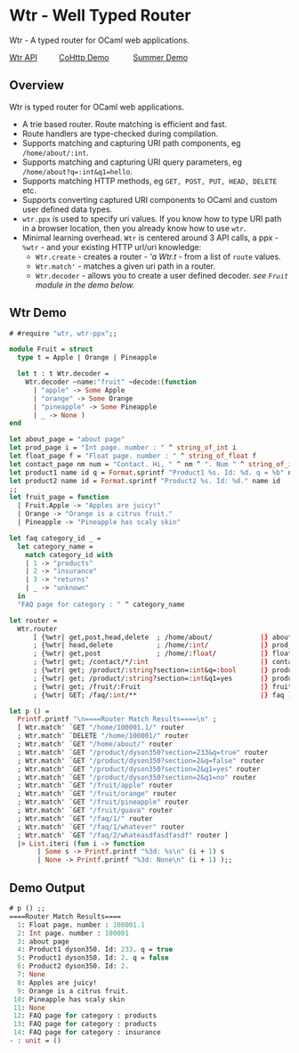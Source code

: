 # Wtr - Well Typed Router 

Wtr - A typed router for OCaml web applications.

[Wtr API](https://lemaetech.co.uk/wtr/wtr/Wtr/index.html)&nbsp; &nbsp; &nbsp; &nbsp; &nbsp; [CoHttp Demo](https://github.com/lemaetech/wtr/blob/main/examples/cohttp.ml) &nbsp; &nbsp; &nbsp; &nbsp; &nbsp; [Summer Demo](https://github.com/lemaetech/summer/blob/main/examples/echo_server.ml)

## Overview 

Wtr is typed router for OCaml web applications. 

- A trie based router. Route matching is efficient and fast.
- Route handlers are type-checked during compilation.
- Supports matching and capturing URI path components, eg `/home/about/:int`.
- Supports matching and capturing URI query parameters, eg `/home/about?q=:int&q1=hello`.
- Supports matching HTTP methods, eg `GET, POST, PUT, HEAD, DELETE` etc.
- Supports converting captured URI components to OCaml and custom user defined data types.
- `wtr.ppx` is used to specify uri values. If you know how to type URI path in a browser location, then you already know how to use `wtr`.
- Minimal learning overhead. `Wtr` is centered around 3 API calls, a ppx -`%wtr` - and your existing HTTP url/uri knowledge:
  - `Wtr.create` - creates a router - *'a Wtr.t* - from a list of `route` values.
  - `Wtr.match'` - matches a given uri path in a router.
  - `Wtr.decoder` - allows you to create a user defined decoder. *see `Fruit` module in the demo below.*

## Wtr Demo

```ocaml
# #require "wtr, wtr-ppx";;
```

```ocaml
module Fruit = struct
  type t = Apple | Orange | Pineapple

  let t : t Wtr.decoder =
    Wtr.decoder ~name:"fruit" ~decode:(function
      | "apple" -> Some Apple
      | "orange" -> Some Orange
      | "pineapple" -> Some Pineapple
      | _ -> None )
end

let about_page = "about page"
let prod_page i = "Int page. number : " ^ string_of_int i
let float_page f = "Float page. number : " ^ string_of_float f
let contact_page nm num = "Contact. Hi, " ^ nm ^ ". Num " ^ string_of_int num
let product1 name id q = Format.sprintf "Product1 %s. Id: %d. q = %b" name id q
let product2 name id = Format.sprintf "Product2 %s. Id: %d." name id
;;
let fruit_page = function
  | Fruit.Apple -> "Apples are juicy!"
  | Orange -> "Orange is a citrus fruit."
  | Pineapple -> "Pineapple has scaly skin"

let faq category_id _ =
  let category_name =
    match category_id with
    | 1 -> "products"
    | 2 -> "insurance"
    | 3 -> "returns"
    | _ -> "unknown"
  in
  "FAQ page for category : " ^ category_name

let router =
  Wtr.router      
      [ {%wtr| get,post,head,delete  ; /home/about/            |} about_page
      ; {%wtr| head,delete           ; /home/:int/             |} prod_page
      ; {%wtr| get,post              ; /home/:float/           |} float_page
      ; {%wtr| get; /contact/*/:int                            |} contact_page
      ; {%wtr| get; /product/:string?section=:int&q=:bool      |} product1
      ; {%wtr| get; /product/:string?section=:int&q1=yes       |} product2
      ; {%wtr| get; /fruit/:Fruit                              |} fruit_page
      ; {%wtr| GET; /faq/:int/**                               |} faq ]

let p () = 
  Printf.printf "\n====Router Match Results====\n" ;
  [ Wtr.match' `GET "/home/100001.1/" router
  ; Wtr.match' `DELETE "/home/100001/" router
  ; Wtr.match' `GET "/home/about/" router
  ; Wtr.match' `GET "/product/dyson350?section=233&q=true" router
  ; Wtr.match' `GET "/product/dyson350?section=2&q=false" router
  ; Wtr.match' `GET "/product/dyson350?section=2&q1=yes" router
  ; Wtr.match' `GET "/product/dyson350?section=2&q1=no" router
  ; Wtr.match' `GET "/fruit/apple" router
  ; Wtr.match' `GET "/fruit/orange" router
  ; Wtr.match' `GET "/fruit/pineapple" router
  ; Wtr.match' `GET "/fruit/guava" router
  ; Wtr.match' `GET "/faq/1/" router
  ; Wtr.match' `GET "/faq/1/whatever" router
  ; Wtr.match' `GET "/faq/2/whateasdfasdfasdf" router ]
  |> List.iteri (fun i -> function
       | Some s -> Printf.printf "%3d: %s\n" (i + 1) s
       | None -> Printf.printf "%3d: None\n" (i + 1) );;
```

## Demo Output

```ocaml
# p () ;;
====Router Match Results====
  1: Float page. number : 100001.1
  2: Int page. number : 100001
  3: about page
  4: Product1 dyson350. Id: 233. q = true
  5: Product1 dyson350. Id: 2. q = false
  6: Product2 dyson350. Id: 2.
  7: None
  8: Apples are juicy!
  9: Orange is a citrus fruit.
 10: Pineapple has scaly skin
 11: None
 12: FAQ page for category : products
 13: FAQ page for category : products
 14: FAQ page for category : insurance
- : unit = ()
```
